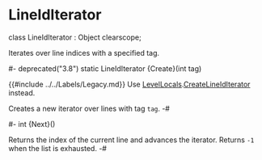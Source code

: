# LineIdIterator

[CreateLineIdIterator]: LevelLocals.md#mthd-CreateLineIdIterator

[LevelLocals]: LevelLocals.md

<!-- api-declaration -->
class LineIdIterator : Object clearscope;

<!-- api-definition -->
Iterates over line indices with a specified tag.

<!-- api-class-methods -->
#-
deprecated("3.8") static LineIdIterator {Create}(int tag)

{{#include ../../Labels/Legacy.md}} Use
[LevelLocals].[CreateLineIdIterator] instead.

Creates a new iterator over lines with tag `tag`.
-#

<!-- api-instance-methods -->
#-
int {Next}()

Returns the index of the current line and advances the iterator.
Returns `-1` when the list is exhausted.
-#

